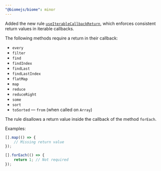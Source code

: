 ```yaml
---
"@biomejs/biome": minor
---
```


Added the new rule [`useIterableCallbackReturn`](https://biomejs.dev/linter/rules/use-iterable-callback-return), which enforces consistent return values in iterable callbacks.

The following methods require a return in their callback:

- `every`
- `filter`
- `find`
- `findIndex`
- `findLast`
- `findLastIndex`
- `flatMap`
- `map`
- `reduce`
- `reduceRight`
- `some`
- `sort`
- `toSorted`
— `from` (when called on `Array`)

The rule disallows a return value inside the callback of the method `forEach`.

Examples:

```js
[].map(() => {
    // Missing return value
});
```

```js
[].forEach(() => {
    return 1; // Not required
});
```
